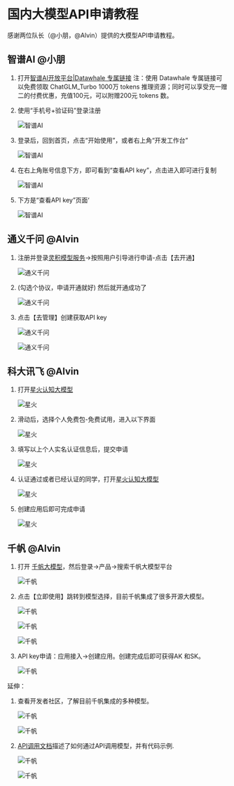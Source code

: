 # 国内大模型API申请教程

感谢两位队长（@小朋，@Alvin）提供的大模型API申请教程。


## 智谱AI @小朋
1. 打开[智谱AI开放平台|Datawhale 专属链接](https://open.bigmodel.cn/launch?spreadparam=datawhale&utm_source=datawhale&utm_campaign=%E6%88%98%E7%95%A5%E7%94%9F%E6%80%81%E9%83%A8-%E6%B8%A0%E9%81%93%E5%90%88%E4%BD%9C&_channel_track_key=GRfyviFi)
注：使用 Datawhale 专属链接可以免费领取 ChatGLM_Turbo 1000万 tokens 推理资源；同时可以享受充一赠二的付费优惠，充值100元，可以附赠200元 tokens 数。

2. 使用“手机号+验证码”登录注册

    ![智谱AI](../figures/zhipuai_1.png)

3. 登录后，回到首页，点击“开始使用”，或者右上角“开发工作台”

    ![智谱AI](../figures/zhipuai_2.png)

4. 在右上角账号信息下方，即可看到“查看API key”，点击进入即可进行复制

    ![智谱AI](../figures/zhipuai_3.png)


5. 下方是“查看API key”页面‘
    
    ![智谱AI](../figures/zhipuai_4.png)

## 通义千问 @Alvin
1. 注册并登录[灵积模型服务](https://dashscope.console.aliyun.com/overview)->按照用户引导进行申请-点击【去开通】

    ![通义千问](../figures/tongyi_1.png)

2. (勾选个协议，申请开通就好) 然后就开通成功了

    ![通义千问](../figures/tongyi_2.png)

3. 点击【去管理】创建获取API key

    ![通义千问](../figures/tongyi_3.png)

    ![通义千问](../figures/tongyi_4.png)


## 科大讯飞 @Alvin

1. 打开[星火认知大模型](https://xinghuo.xfyun.cn/sparkapi)

    ![星火](../figures/spark__1.png)

2. 滑动后，选择个人免费包-免费试用，进入以下界面

    ![星火](../figures/spark__2.png)

3. 填写以上个人实名认证信息后，提交申请

   ![星火](../figures/spark__3.png)

4. 认证通过或者已经认证的同学，打开[星火认知大模型](https://xinghuo.xfyun.cn/sparkapi?scr=price)

   ![星火](../figures/spark__4.png)

5. 创建应用后即可完成申请

   ![星火](../figures/spark__5.png)

## 千帆 @Alvin

1. 打开 [千帆大模型](https://cloud.baidu.com/doc/index.html)，然后登录->产品->搜索千帆大模型平台

    ![千帆](../figures/qianfan_1.png)

2. 点击【立即使用】跳转到模型选择，目前千帆集成了很多开源大模型。

    ![千帆](../figures/qianfan_2.png)

    ![千帆](../figures/qianfan_3.png)

    ![千帆](../figures/qianfan_4.png)

3. API key申请：应用接入->创建应用。创建完成后即可获得AK 和SK。

    ![千帆](../figures/qianfan_5.png)
    
    
延伸：
1. 查看开发者社区，了解目前千帆集成的多种模型。

    ![千帆](../figures/qianfan_6.png)

    ![千帆](../figures/qianfan_7.png)

2. [API调用文档](https://cloud.baidu.com/doc/WENXINWORKSHOP/s/2lki2us1e)描述了如何通过API调用模型，并有代码示例.

    ![千帆](../figures/qianfan_8.png)

    ![千帆](../figures/qianfan_9.png)
